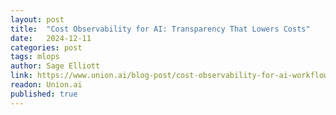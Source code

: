 ```yaml
---
layout: post
title:  "Cost Observability for AI: Transparency That Lowers Costs"
date:   2024-12-11
categories: post
tags: mlops
author: Sage Elliott
link: https://www.union.ai/blog-post/cost-observability-for-ai-workflows-transparency-that-lowers-costs
readon: Union.ai
published: true
---
```

